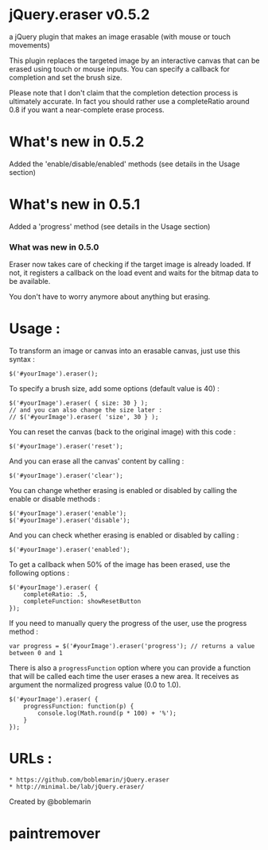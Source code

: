 # jQuery.eraser v0.5.2

a jQuery plugin that makes an image erasable (with mouse or touch movements)

This plugin replaces the targeted image by an interactive canvas that can be erased using touch or mouse inputs. You can specify a callback for completion and set the brush size.

Please note that I don't claim that the completion detection process is ultimately accurate. In fact you should rather use a completeRatio around 0.8 if you want a near-complete erase process.

# What's new in 0.5.2

Added the 'enable/disable/enabled' methods (see details in the Usage section)


# What's new in 0.5.1

Added a 'progress' method (see details in the Usage section)


### What was new in 0.5.0

Eraser now takes care of checking if the target image is already loaded. If not, it registers a callback on the load event and waits for the bitmap data to be available.

You don't have to worry anymore about anything but erasing.


# Usage :


To transform an image or canvas into an erasable canvas, just use this syntax :

	$('#yourImage').eraser();


To specify a brush size, add some options (default value is 40) :

	$('#yourImage').eraser( { size: 30 } );
	// and you can also change the size later :
	// $('#yourImage').eraser( 'size', 30 } );


You can reset the canvas (back to the original image) with this code :

	$('#yourImage').eraser('reset');


And you can erase all the canvas' content by calling :

	$('#yourImage').eraser('clear');


You can change whether erasing is enabled or disabled by calling the enable or disable methods :

	$('#yourImage').eraser('enable');
	$('#yourImage').eraser('disable');

And you can check whether erasing is enabled or disabled by calling :

	$('#yourImage').eraser('enabled');

To get a callback when 50% of the image has been erased, use the following options :

	$('#yourImage').eraser( {
		completeRatio: .5,
		completeFunction: showResetButton
	});

If you need to manually query the progress of the user, use the progress method :

	var progress = $('#yourImage').eraser('progress'); // returns a value between 0 and 1

There is also a `progressFunction` option where you can provide a function that will be called each time the user erases a new area. It receives as argument the normalized progress value (0.0 to 1.0).

	$('#yourImage').eraser( {
		progressFunction: function(p) {
			console.log(Math.round(p * 100) + '%');
		}
	});


# URLs :

	* https://github.com/boblemarin/jQuery.eraser
	* http://minimal.be/lab/jQuery.eraser/


Created by @boblemarin
# paintremover
